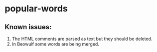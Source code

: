 # popular-words

## Known issues:
1. The HTML comments are parsed as text but they should be deleted.
2. In Beowulf some words are being merged.